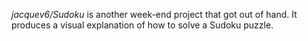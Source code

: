 *jacquev6/Sudoku* is another week-end project that got out of hand.
It produces a visual explanation of how to solve a Sudoku puzzle.
